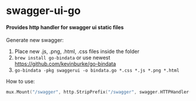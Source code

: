 # swagger-ui-go

#### Provides http handler for swagger ui static files

Generate new swagger:
1. Place new .js, .png, .html, .css files inside the folder
2. `brew install go-bindata` or use newest https://github.com/kevinburke/go-bindata
3. `go-bindata -pkg swaggerui -o bindata.go *.css *.js *.png *.html`

How to use:
```go
mux.Mount("/swagger", http.StripPrefix("/swagger", swagger.HTTPHandler()))
```